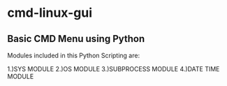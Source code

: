 # cmd-linux-gui
## Basic CMD Menu using Python
Modules included in this Python Scripting are:

1.)SYS MODULE 
2.)OS MODULE
3.)SUBPROCESS MODULE
4.)DATE TIME MODULE
